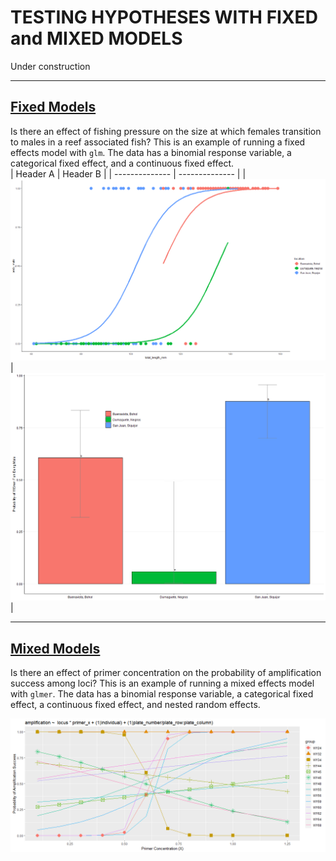 # TESTING HYPOTHESES WITH FIXED and MIXED MODELS

Under construction

---

## [Fixed Models](fixed_models_binom.md)

Is there an effect of fishing pressure on the size at which females transition to males in a reef associated fish?  This is an example of running a fixed effects model with `glm`. The data has a binomial response variable, a categorical fixed effect, and a continuous fixed effect.  
| Header A       | Header B       |
| -------------- | -------------- |
|![](Rplot06.png) | ![](Rplot07.png)|

---

## [Mixed Models](mixed_models_binom.md)

Is there an effect of primer concentration on the probability of amplification success among loci? This is an example of running a mixed effects model with `glmer`.  The data has a binomial response variable, a categorical fixed effect, a continuous fixed effect, and nested random effects.

![](Rplot08.png)